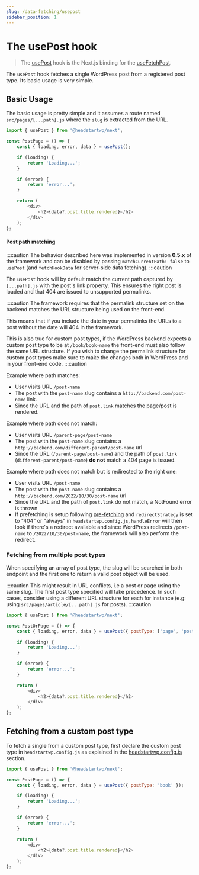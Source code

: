 ```yaml
---
slug: /data-fetching/usepost
sidebar_position: 1
---
```


# The usePost hook

> The [usePost](/api/modules/headstartwp_next#usepost) hook is the Next.js binding for the [useFetchPost](/api/namespaces/headstartwp_core.react#usefetchpost).

The `usePost` hook fetches a single WordPress post from a registered post type. Its basic usage is very simple.

## Basic Usage

The basic usage is pretty simple and it assumes a route named `src/pages/[...path].js` where the `slug` is extracted from the URL.

```js title=src/pages/[...path].js
import { usePost } from '@headstartwp/next';

const PostPage = () => {
	const { loading, error, data } = usePost();

	if (loading) {
		return 'Loading...';
	}

	if (error) {
		return 'error...';
	}

	return (
		<div>
			<h2>{data?.post.title.rendered}</h2>
		</div>
	);
};
```

#### Post path matching

:::caution
The behavior described here was implemented in version **0.5.x** of the framework and can be disabled by passing `matchCurrentPath: false` to `usePost` (and `fetchHookData` for server-side data fetching).
:::caution

The `usePost` hook will by default match the current path captured by `[...path].js` with the post's link property. This ensures the right post is loaded and that 404 are issued to unsupported permalinks. 

:::caution
The framework requires that the permalink structure set on the backend matches the URL structure being used on the front-end. 

This means that if you include the date in your permalinks the URLs to a post without the date will 404 in the framework.

This is also true for custom post types, if the WordPress backend expects a custom post type to be at `/book/book-name` the front-end must also follow the same URL structure. If you wish to change the permalink structure for custom post types make sure to make the changes both in WordPress and in your front-end code.
:::caution

Example where path matches:

- User visits URL `/post-name`
- The post with the `post-name` slug contains a `http://backend.com/post-name` link.
- Since the URL and the path of `post.link` matches the page/post is rendered.

Example where path does not match:

- User visits URL `/parent-page/post-name`
- The post with the `post-name` slug contains a `http://backend.com/different-parent/post-name` url
- Since the URL (`/parent-page/post-name`) and the path of `post.link` (`different-parent/post-name`) **do not** match a 404 page is issued.

Example where path does not match but is redirected to the right one:
- User visits URL `/post-name`
- The post with the `post-name` slug contains a `http://backend.com/2022/10/30/post-name` url
- Since the URL and the path of `post.link` do not match, a NotFound error is thrown
- If prefetching is setup following [pre-fetching](/learn/data-fetching/prefetching) and `redirectStrategy` is set to "404" or "always" in `headstartwp.config.js`, `handleError` will then look if there's a redirect available and since WordPress redirects `/post-name` to `/2022/10/30/post-name`, the framework will also perform the redirect.


### Fetching from multiple post types

When specifying an array of post type, the slug will be searched in both endpoint and the first one to return a valid post object will be used.

:::caution
This might result in URL conflicts, i.e a post or page using the same slug. The first post type specified will take precedence. In such cases, consider using a different URL structure for each for instance (e.g: using `src/pages/article/[...path].js` for posts).
:::caution


```js title="src/pages/[...path].js"
import { usePost } from '@headstartwp/next';

const PostOrPage = () => {
	const { loading, error, data } = usePost({ postType: ['page', 'post'] });

	if (loading) {
		return 'Loading...';
	}

	if (error) {
		return 'error...';
	}

	return (
		<div>
			<h2>{data?.post.title.rendered}</h2>
		</div>
	);
};
```

## Fetching from a custom post type

To fetch a single from a custom post type, first declare the custom post type in `headstartwp.config.js` as explained in the [headstartwp.config.js](/learn/getting-started/headless-config#custom-post-types) section.

```js title="src/pages/book/[...path].js"
import { usePost } from '@headstartwp/next';

const PostPage = () => {
	const { loading, error, data } = usePost({ postType: 'book' });

	if (loading) {
		return 'Loading...';
	}

	if (error) {
		return 'error...';
	}

	return (
		<div>
			<h2>{data?.post.title.rendered}</h2>
		</div>
	);
};
```